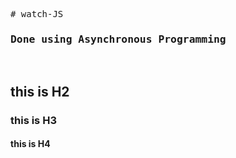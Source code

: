 <pre>
# watch-JS
<h3>Done using Asynchronous Programming</h3>
</pre>  
<h2>this is H2</h2>
<h3>this is H3</h3>
<h4>this is H4</h4>
